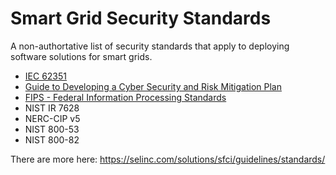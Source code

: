 # Smart Grid Security Standards

A non-authortative list of security standards that apply to deploying software solutions for smart grids.

* [IEC 62351](https://www.iec.ch/smartgrid/standards/)
* [Guide to Developing a Cyber Security and Risk Mitigation Plan](https://www.smartgrid.gov/files/CyberSecurityGuideforanElectricCooperativeV11-21.pdf)
* [FIPS - Federal Information Processing Standards](https://www.nist.gov/itl/current-fips)
* NIST IR 7628
* NERC-CIP v5
* NIST 800-53
* NIST 800-82

There are more here: https://selinc.com/solutions/sfci/guidelines/standards/

